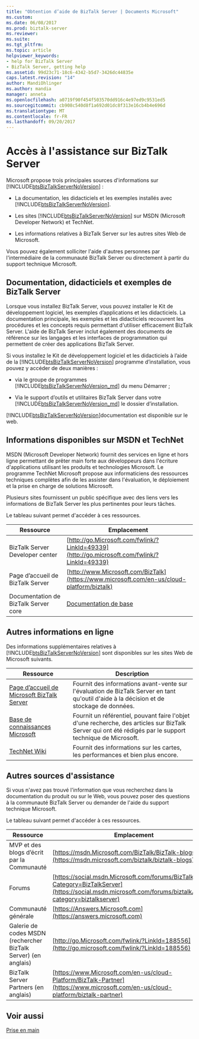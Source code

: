 ```yaml
---
title: "Obtention d’aide de BizTalk Server | Documents Microsoft"
ms.custom: 
ms.date: 06/08/2017
ms.prod: biztalk-server
ms.reviewer: 
ms.suite: 
ms.tgt_pltfrm: 
ms.topic: article
helpviewer_keywords:
- help for BizTalk Server
- BizTalk Server, getting help
ms.assetid: 99d23c71-18c6-4342-b5d7-3426dc44835e
caps.latest.revision: "14"
author: MandiOhlinger
ms.author: mandia
manager: anneta
ms.openlocfilehash: a0719f90f454f503570dd916c4e97ed9c9531ed5
ms.sourcegitcommit: cb908c540d8f1a692d01dc8f313e16cb4b4e696d
ms.translationtype: MT
ms.contentlocale: fr-FR
ms.lasthandoff: 09/20/2017
---
```

# <a name="getting-biztalk-server-assistance"></a>Accès à l'assistance sur BizTalk Server
Microsoft propose trois principales sources d'informations sur [!INCLUDE[btsBizTalkServerNoVersion](../includes/btsbiztalkservernoversion-md.md)] :  
  
-   La documentation, les didacticiels et les exemples installés avec [!INCLUDE[btsBizTalkServerNoVersion](../includes/btsbiztalkservernoversion-md.md)].  
  
-   Les sites [!INCLUDE[btsBizTalkServerNoVersion](../includes/btsbiztalkservernoversion-md.md)] sur MSDN (Microsoft Developer Network) et TechNet.  
  
-   Les informations relatives à BizTalk Server sur les autres sites Web de Microsoft.  
  
 Vous pouvez également solliciter l'aide d'autres personnes par l'intermédiaire de la communauté BizTalk Server ou directement à partir du support technique Microsoft.  
  
## <a name="biztalk-server-documentation-tutorials-and-samples"></a>Documentation, didacticiels et exemples de BizTalk Server  
 Lorsque vous installez BizTalk Server, vous pouvez installer le Kit de développement logiciel, les exemples d’applications et les didacticiels. La documentation principale, les exemples et les didacticiels recouvrent les procédures et les concepts requis permettant d'utiliser efficacement BizTalk Server. L'aide de BizTalk Server inclut également des documents de référence sur les langages et les interfaces de programmation qui permettent de créer des applications BizTalk Server.  
  
 Si vous installez le Kit de développement logiciel et les didacticiels à l’aide de la [!INCLUDE[btsBizTalkServerNoVersion](../includes/btsbiztalkservernoversion-md.md)] programme d’installation, vous pouvez y accéder de deux manières :  
  
-   via le groupe de programmes [!INCLUDE[btsBizTalkServerNoVersion_md](../includes/btsbiztalkservernoversion-md.md)] du menu Démarrer ;  
  
-   Via le support d’outils et utilitaires BizTalk Server dans votre [!INCLUDE[btsBizTalkServerNoVersion_md](../includes/btsbiztalkservernoversion-md.md)] le dossier d’installation.  
  
 [!INCLUDE[btsBizTalkServerNoVersion](../includes/btsbiztalkservernoversion-md.md)]documentation est disponible sur le web.  
  
## <a name="information-on-msdn-and-technet"></a>Informations disponibles sur MSDN et TechNet  
 MSDN (Microsoft Developer Network) fournit des services en ligne et hors ligne permettant de prêter main forte aux développeurs dans l'écriture d'applications utilisant les produits et technologies Microsoft. Le programme TechNet Microsoft propose aux informaticiens des ressources techniques complètes afin de les assister dans l'évaluation, le déploiement et la prise en charge de solutions Microsoft.  
  
 Plusieurs sites fournissent un public spécifique avec des liens vers les informations de BizTalk Server les plus pertinentes pour leurs tâches.  
  
 Le tableau suivant permet d'accéder à ces ressources.  
  
|Ressource|Emplacement|  
|--------------|--------------|  
|BizTalk Server Developer center|[http://go.Microsoft.com/fwlink/?LinkId=49339](http://go.microsoft.com/fwlink/?LinkId=49339)|  
|Page d’accueil de BizTalk Server|[http://www.Microsoft.com/BizTalk](https://www.microsoft.com/en-us/cloud-platform/biztalk)|  
|Documentation de BizTalk Server core |[Documentation de base](../core/biztalk-server-core-documentation.md) |
  
## <a name="additional-online-information"></a>Autres informations en ligne  
 Des informations supplémentaires relatives à [!INCLUDE[btsBizTalkServerNoVersion](../includes/btsbiztalkservernoversion-md.md)] sont disponibles sur les sites Web de Microsoft suivants.  
  
|Ressource| Description|  
|--------------|-----------------|  
|[Page d’accueil de Microsoft BizTalk Server](http://go.microsoft.com/fwlink/?LinkId=47140)|Fournit des informations avant-vente sur l'évaluation de BizTalk Server en tant qu'outil d'aide à la décision et de stockage de données.|  
|[Base de connaissances Microsoft](http://go.microsoft.com/fwlink/?LinkId=42461)|Fournit un référentiel, pouvant faire l'objet d'une recherche, des articles sur BizTalk Server qui ont été rédigés par le support technique de Microsoft.|  
| [TechNet Wiki](https://social.technet.microsoft.com/wiki/contents/articles/2240.biztalk-server-resources-on-the-technet-wiki.aspx) | Fournit des informations sur les cartes, les performances et bien plus encore. | 
  
## <a name="getting-assistance-from-others"></a>Autres sources d'assistance  
 Si vous n'avez pas trouvé l'information que vous recherchez dans la documentation du produit ou sur le Web, vous pouvez poser des questions à la communauté BizTalk Server ou demander de l'aide du support technique Microsoft.  
  
 Le tableau suivant permet d'accéder à ces ressources.  
  
|Ressource|Emplacement|  
|--------------|--------------|  
|MVP et des blogs d’écrit par la Communauté|[https://msdn.Microsoft.com/BizTalk/BizTalk-blogs](https://msdn.microsoft.com/biztalk/biztalk-blogs)|  
|Forums|[https://social.msdn.Microsoft.com/forums/BizTalk/Home?Category=BizTalkServer](https://social.msdn.microsoft.com/forums/biztalk/home?category=biztalkserver)
|Communauté générale|[https://Answers.Microsoft.com](https://answers.microsoft.com)|  
|Galerie de codes MSDN (rechercher BizTalk Server) (en anglais)|[http://go.Microsoft.com/fwlink/?LinkId=188556](http://go.microsoft.com/fwlink/?LinkId=188556)|  
|BizTalk Server Partners (en anglais)|[https://www.Microsoft.com/en-us/cloud-Platform/BizTalk-Partner](https://www.microsoft.com/en-us/cloud-platform/biztalk-partner)|  
  
## <a name="see-also"></a>Voir aussi  
 [Prise en main](../core/getting-started-with-biztalk-server.md)